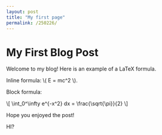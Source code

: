 ```yaml
---
layout: post
title: "My first page"
permalink: /250226/
---
```


# My First Blog Post

Welcome to my blog! Here is an example of a LaTeX formula.

Inline formula: \\( E = mc^2 \\).

Block formula:

\\[
\int_0^\infty e^{-x^2} dx = \frac{\sqrt{\pi}}{2}
\\]

Hope you enjoyed the post!

HI?
